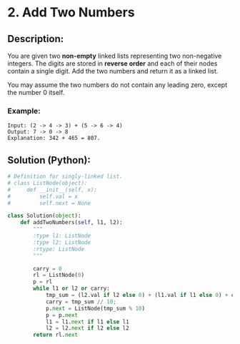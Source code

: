 # 2. Add Two Numbers
## Description:

You are given two **non-empty** linked lists representing two non-negative integers. The digits are stored in **reverse order** and each of their nodes contain a single digit. Add the two numbers and return it as a linked list.

You may assume the two numbers do not contain any leading zero, except the number 0 itself.

### Example:

```
Input: (2 -> 4 -> 3) + (5 -> 6 -> 4)
Output: 7 -> 0 -> 8
Explanation: 342 + 465 = 807.
```


## Solution (Python):

```python
# Definition for singly-linked list.
# class ListNode(object):
#     def __init__(self, x):
#         self.val = x
#         self.next = None

class Solution(object):
    def addTwoNumbers(self, l1, l2):
        """
        :type l1: ListNode
        :type l2: ListNode
        :rtype: ListNode
        """

        carry = 0
        rl = ListNode(0)
        p = rl
        while l1 or l2 or carry:
            tmp_sum = (l2.val if l2 else 0) + (l1.val if l1 else 0) + carry
            carry = tmp_sum // 10;
            p.next = ListNode(tmp_sum % 10)
            p = p.next
            l1 = l1.next if l1 else l1
            l2 = l2.next if l2 else l2
        return rl.next
```
